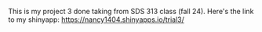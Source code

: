 This is my project 3 done taking from SDS 313 class (fall 24).
Here's the link to my shinyapp: https://nancy1404.shinyapps.io/trial3/ 
